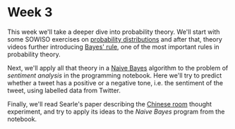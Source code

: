 
# Week 3

This week we'll take a deeper dive into probability theory. We'll start with some
SOWISO exercises on [probability distributions](/week3/probability-distributions)
and after that, theory videos further introducing [Bayes' rule](/week3/bayes-rule),
one of the most important rules in probability theory.

Next, we'll apply all that theory in a [Naive Bayes](/week3/naive-bayes)
algorithm to the problem of *sentiment analysis* in the programming notebook.
Here we'll try to predict whether a tweet has a positive or a negative
tone, i.e. the sentiment of the tweet, using labelled data from Twitter.

Finally, we'll read Searle's paper describing the [Chinese room](/week3/chinese-room)
thought experiment, and try to apply its ideas to the *Naive Bayes* program from
the notebook.
